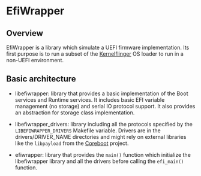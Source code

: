 EfiWrapper
==========

Overview
--------

EfiWrapper is a library which simulate a UEFI firmware
implementation. Its first purpose is to run a subset of the
[Kernelflinger](https://github.com/01org/kernelflinger/) OS loader to
run in a non-UEFI environment.

Basic architecture
------------------
* libefiwrapper: library that provides a basic implementation of the
  Boot services and Runtime services.  It includes basic EFI variable
  management (no storage) and serial IO protocol support. It also
  provides an abstraction for storage class implementation.

* libefiwrapper\_drivers: library including all the protocols
  specified by the `LIBEFIWRAPPER_DRIVERS` Makefile variable.  Drivers
  are in the drivers/DRIVER\_NAME directories and might rely on
  external libraries like the `libpayload` from the
  [Coreboot](https://www.coreboot.org/) project.

* efiwrapper: library that provides the `main()` function which
  initialize the libefiwrapper library and all the drivers before
  calling the `efi_main()` function.
